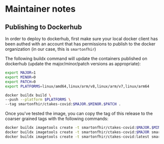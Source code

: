 # Maintainer notes

## Publishing to Dockerhub

In order to deploy to dockerhub, first make sure your local docker client has been authed with an account that has permissions to publish to the docker organization (in our case, this is `smartonfhir`)

The following buildx command will update the containers published on dockerhub (update the major/minor/patch versions as appropriate):
```bash
export MAJOR=1
export MINOR=0
export PATCH=0
export PLATFORMS=linux/amd64,linux/arm/v8,linux/arm/v7,linux/arm64

docker buildx build \
--push --platform $PLATFORMS \
--tag smartonfhir/ctakes-covid:$MAJOR.$MINOR.$PATCH .
```

Once you've tested the image, you can copy the tag of this release to the coarser grained tags with the following commands:
```bash
docker buildx imagetools create -t smartonfhir/ctakes-covid:$MAJOR.$MINOR smartonfhir/ctakes-covid:$MAJOR.$MINOR.$PATCH
docker buildx imagetools create -t smartonfhir/ctakes-covid:$MAJOR smartonfhir/ctakes-covid:$MAJOR.$MINOR.$PATCH
docker buildx imagetools create -t smartonfhir/ctakes-covid:latest smartonfhir/ctakes-covid:$MAJOR.$MINOR.$PATCH
```